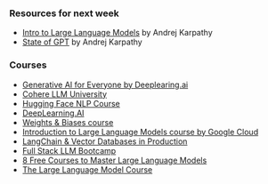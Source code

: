 ### Resources for next week

* [Intro to Large Language Models](https://www.youtube.com/watch?v=zjkBMFhNj_g) by Andrej Karpathy
* [State of GPT](https://www.youtube.com/watch?v=bZQun8Y4L2A) by Andrej Karpathy


### Courses
* [Generative AI for Everyone by Deeplearing.ai](https://www.coursera.org/learn/generative-ai-for-everyone)
* [Cohere LLM University](https://cohere.com/llmu)
* [Hugging Face NLP Course](https://huggingface.co/learn/nlp-course/chapter1)
* [DeepLearning.AI](https://www.deeplearning.ai/courses/)
* [Weights & Biases course](https://www.wandb.courses/courses/building-llm-powered-apps)
* [Introduction to Large Language Models course by Google Cloud](https://www.cloudskillsboost.google/course_templates/539)
* [LangChain & Vector Databases in Production](https://learn.activeloop.ai/courses/langchain)
* [Full Stack LLM Bootcamp](https://fullstackdeeplearning.com/llm-bootcamp/)
* [8 Free Courses to Master Large Language Models](https://www.turingpost.com/p/llms-courses)
* [The Large Language Model Course](https://medium.com/towards-data-science/the-large-language-model-course-b6663cd57ceb)
